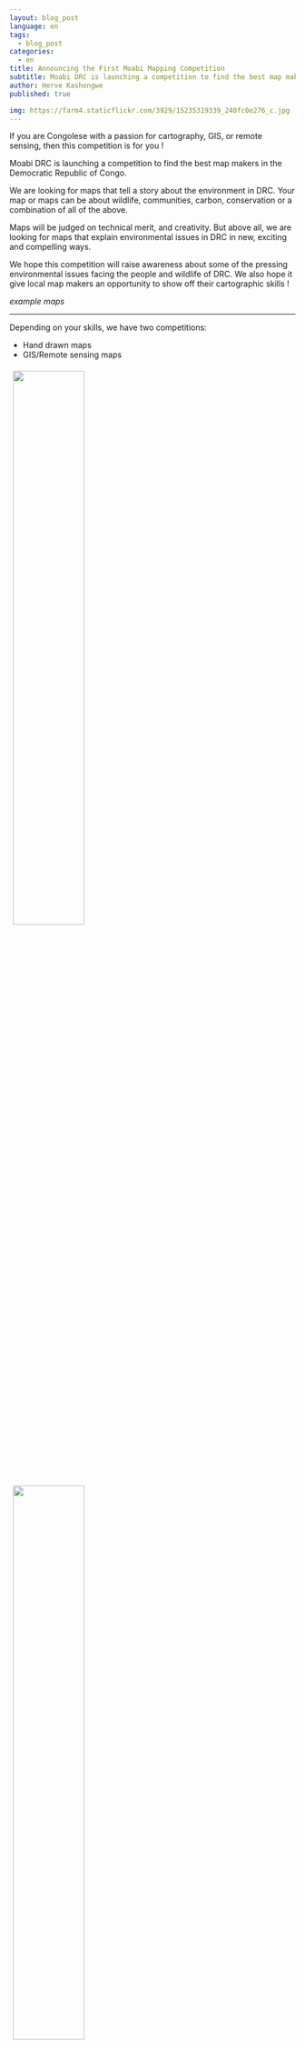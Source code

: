 ```yaml
---
layout: blog_post
language: en
tags:
  - blog_post
categories:
  - en
title: Announcing the First Moabi Mapping Competition
subtitle: Moabi DRC is launching a competition to find the best map makers in the Democratic Republic of Congo.
author: Herve Kashongwe
published: true

img: https://farm4.staticflickr.com/3929/15235319339_240fc0e276_c.jpg
---
```

If you are Congolese with a passion for cartography, GIS, or remote sensing, then this competition is for you !

Moabi DRC is launching a competition to find the best map makers in the Democratic Republic of Congo.

We are looking for maps that tell a story about the environment in DRC.  Your map or maps can be about wildlife, communities, carbon, conservation or a combination of all of the above.

Maps will be judged on technical merit, and creativity. But above all, we are looking for maps that explain environmental issues in DRC in new, exciting and compelling ways.

We hope this competition will raise awareness about some of the pressing environmental issues facing the people and wildlife of DRC. We also hope it give local map makers an opportunity to show off their cartographic skills !

*example maps*

***

Depending on your skills, we have two competitions:

* Hand drawn maps
* GIS/Remote sensing maps

<div>
  <img src="https://farm4.staticflickr.com/3930/15234386819_8abdfeb3ec.jpg" style="float:left; width:50%; padding:6px;" />
  <img src="https://farm3.staticflickr.com/2946/15235282209_5e60a57986.jpg" style="width:50%; padding:6px;" />
  <span class="clearfix"></span>
</div>

*exemple des cartes*

## What are the Prizes?

Both competitions have the following prizes :

* 1st Prize : $250
* 2nd prix: $150
* 3rd  prix: $100

We will also feature the winning entries on the homepage of the Moabi website.

## The Rules

* You must be a Congolese National to enter the competition
* The map must be your original work
* You must have permission to use all of the data used in your map
* You can submit more than one entry but you may only win one prize
* You may submit a map sequence featuring no more than six maps
* The map must be focused on DRC
* Write a note describing *in less than one page*:
  * the context in which the map was made
  * its purpose
  * its interest
* All submissions must be received by **December 12th, 2014**

## How To Enter

* The name of the participant and any professional affiliation (NGO, university, etc). If more than one, please enter all names of participants
* The map and any location-based data
* A short summary (maximum 1 page), explaining:
  * the context in which the map was made
  * its purpose
  * its intent

Please send map files (jpg, PDF, PNG formats) can be sent to Herve Kashongwe: "hkashongwe@gmail.com"

Records including maps produced manually to be filed in OSFAC at the following address:OSFAC, 14 Avenue du Sergent Moke, Concession Safricas, District Socimat, Common Ngaliema, Kinshasa.

For questions, please email hkashongwe@gmail.com

To keep updated on the competition and learn who wins by liking us at facebook.com/moabimapping and following us on Twitter *@moabimaps*

### Members of the Moabi selection committee:

* Guy Kajemba, Spokesman of GTCR.
* Nicky Kingunya, Deputy Director of the Sustainable Development Department at MECNT.
* Eric Lutete, National expert in GIS and trainer at the University of Kinshasa
* Maurice Mbunga, Geographer at the IGC
* Pascal Drouard, International Expert in GIS at WRI
* Claire Halleux, International Expert in GIS as well as environmental science at RGC
* Elvis Tshibasu, International Expert in GIS at WWF
* Hervé Kashongwe: National Expert in GIS at OSFAC and Secretary of the Moabi Selection Committee
* Benoit Thuaire, Consultant at IIASA, Coordinator of the Moabi selection committee

